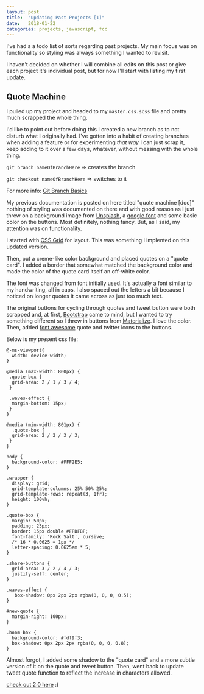 ```yaml
---
layout: post
title:  "Updating Past Projects [1]"
date:   2018-01-22
categories: projects, javascript, fcc
---
```


I've had a a todo list of sorts regarding past projects. My main focus was on functionality so styling was always something I wanted to revisit.

I haven't decided on whether I will combine all edits on this post or give each project it's individual post, but for now I'll start with listing my first update.

## Quote Machine

I pulled up my project and headed to my `master.css.scss` file and pretty much scrapped the whole thing. 

I'd like to point out before doing this I created a new branch as to not disturb what I originally had. I've gotten into a habit of creating branches when adding a feature or for experimenting *that way* I can just scrap it, keep adding to it over a few days, whatever, without messing with the whole thing.

`git branch nameOfBranchHere` => creates the branch

`git checkout nameOfBranchHere` => switches to it

For more info: [Git Branch Basics](https://git-scm.com/book/en/v2/Git-Branching-Basic-Branching-and-Merging)

My previous documentation is posted on here titled "quote machine [doc]" nothing of styling was documented on there and with good reason as I just threw on a background image from [Unsplash](https://unsplash.com/), a [google font](https://fonts.google.com/) and some basic color on the buttons. Most definitely, nothing fancy. But, as I said, my attention was on functionality. 

I started with [CSS Grid](https://css-tricks.com/snippets/css/complete-guide-grid/) for layout. This was something I implented on this updated version. 

Then, put a creme-like color background and placed quotes on a "quote card". I added a border that somewhat matched the background color and made the color of the quote card itself an off-white color.

The font was changed from font initially used. It's actually a font similar to my handwriting, all in caps. I also spaced out the letters a bit because I noticed on longer quotes it came across as just too much text.

The original buttons for cycling through quotes and tweet button were both scrapped and, at first, [Bootstrap](https://getbootstrap.com/) came to mind, but I wanted to try something different so I threw in buttons from [Materialize](http://materializecss.com/buttons.html). I love the color. Then, added [font awesome](http://fontawesome.io/) quote and twitter icons to the buttons.

Below is my present css file:

```
@-ms-viewport{
  width: device-width;
}

@media (max-width: 800px) {
 .quote-box {
  grid-area: 2 / 1 / 3 / 4;
 }

 .waves-effect {
  margin-bottom: 15px;
 }
}

@media (min-width: 801px) {
  .quote-box {
  grid-area: 2 / 2 / 3 / 3;
 }
}

body {
  background-color: #FFF2E5;
}

.wrapper { 
  display: grid;
  grid-template-columns: 25% 50% 25%;
  grid-template-rows: repeat(3, 1fr);
  height: 100vh;
}

.quote-box { 
  margin: 50px;
  padding: 25px;
  border: 15px double #FFDFBF;
  font-family: 'Rock Salt', cursive;
  /* 16 * 0.0625 = 1px */
  letter-spacing: 0.0625em * 5;
}

.share-buttons {
  grid-area: 3 / 2 / 4 / 3;
  justify-self: center;
}

.waves-effect {
   box-shadow: 0px 2px 2px rgba(0, 0, 0, 0.5);
}

#new-quote {
  margin-right: 100px;
}

.boom-box {
  background-color: #fdf9f3;
  box-shadow: 0px 2px 2px rgba(0, 0, 0, 0.8);
}
```

Almost forgot, I added some shadow to the "quote card" and a more subtle version of it on the quote and tweet button. Then, went back to update tweet quote function to reflect the increase in characters allowed.

[check out 2.0 here](https://quotemachine-jo.herokuapp.com/) :)
